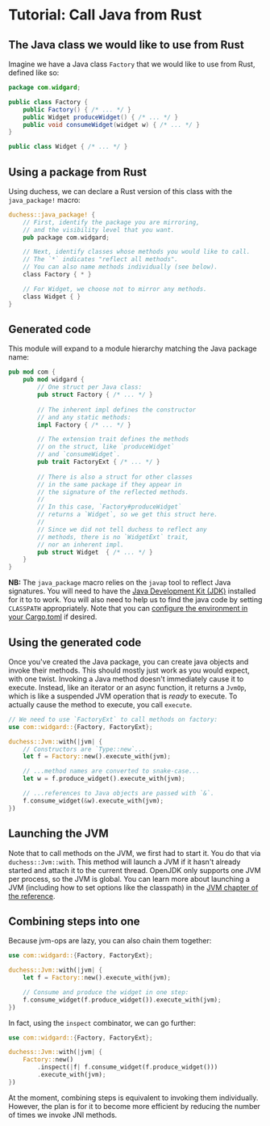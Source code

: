 # Tutorial: Call Java from Rust

## The Java class we would like to use from Rust

Imagine we have a Java class `Factory` that we would like to use from Rust, defined like so:

```java
package com.widgard;

public class Factory {
    public Factory() { /* ... */ }
    public Widget produceWidget() { /* ... */ }
    public void consumeWidget(widget w) { /* ... */ }
}

public class Widget { /* ... */ }
```

## Using a package from Rust

Using duchess, we can declare a Rust version of this class with the `java_package!` macro:

```rust
duchess::java_package! {
    // First, identify the package you are mirroring,
    // and the visibility level that you want.
    pub package com.widgard;

    // Next, identify classes whose methods you would like to call. 
    // The `*` indicates "reflect all methods".
    // You can also name methods individually (see below).
    class Factory { * }

    // For Widget, we choose not to mirror any methods.
    class Widget { }
}
```

## Generated code

This module will expand to a module hierarchy matching the Java package name:

```rust
pub mod com {
    pub mod widgard {
        // One struct per Java class:
        pub struct Factory { /* ... */ }
        
        // The inherent impl defines the constructor
        // and any static methods:
        impl Factory { /* ... */ }

        // The extension trait defines the methods
        // on the struct, like `produceWidget`
        // and `consumeWidget`.
        pub trait FactoryExt { /* ... */ }
        
        // There is also a struct for other classes
        // in the same package if they appear in
        // the signature of the reflected methods. 
        //
        // In this case, `Factory#produceWidget`
        // returns a `Widget`, so we get this struct here.
        //
        // Since we did not tell duchess to reflect any
        // methods, there is no `WidgetExt` trait,
        // nor an inherent impl.
        pub struct Widget  { /* ... */ }
    }
}
```

**NB:** The `java_package` macro relies on the `javap` tool to reflect Java signatures. You will need to have the [Java Development Kit (JDK)](https://openjdk.org/) installed for it to to work. You will also need to help us to find the java code by setting `CLASSPATH` appropriately. Note that you can [configure the environment in your Cargo.toml](https://doc.rust-lang.org/cargo/reference/config.html) if desired.

## Using the generated code

Once you've created the Java package, you can create java objects and invoke their methods. This should mostly just work as you would expect, with one twist. Invoking a Java method doesn't immediately cause it to execute. Instead, like an iterator or an async function, it returns a `JvmOp`, which is like a suspended JVM operation that is *ready* to execute. To actually cause the method to execute, you call `execute`.

```rust
// We need to use `FactoryExt` to call methods on factory:
use com::widgard::{Factory, FactoryExt};

duchess::Jvm::with(|jvm| {
    // Constructors are `Type::new`...
    let f = Factory::new().execute_with(jvm);

    // ...method names are converted to snake-case...    
    let w = f.produce_widget().execute_with(jvm);

    // ...references to Java objects are passed with `&`.
    f.consume_widget(&w).execute_with(jvm);
})
```

## Launching the JVM

Note that to call methods on the JVM, we first had to start it. You do that via `duchess::Jvm::with`. This method will launch a JVM if it hasn't already started and attach it to the current thread. OpenJDK only supports one JVM per process, so the JVM is global. You can learn more about launching a JVM (including how to set options like the classpath) in the [JVM chapter of the reference](./jvm.md).

## Combining steps into one

Because jvm-ops are lazy, you can also chain them together:

```rust
use com::widgard::{Factory, FactoryExt};

duchess::Jvm::with(|jvm| {
    let f = Factory::new().execute_with(jvm);

    // Consume and produce the widget in one step:
    f.consume_widget(f.produce_widget()).execute_with(jvm);
})
```

In fact, using the `inspect` combinator, we can go further:

```rust
use com::widgard::{Factory, FactoryExt};

duchess::Jvm::with(|jvm| {
    Factory::new()
        .inspect(|f| f.consume_widget(f.produce_widget()))
        .execute_with(jvm);
})
```

At the moment, combining steps is equivalent to invoking them individually. However, the plan is for it to become more efficient by reducing the number of times we invoke JNI methods. 



